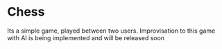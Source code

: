 # Chess
Its a simple game, played between two users. Improvisation to this game with AI is being implemented and will be released soon
